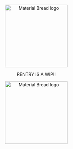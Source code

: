 <p align="center">
    <img width="200" src="https://cdn.discordapp.com/attachments/1266570127470760079/1311251734684766248/ehgmlj.png?ex=67482dd7&is=6746dc57&hm=3388d7bf92015b08088a44292ca52e2c595e8377a6be7a6b1626428ffcfc81f8&" alt="Material Bread logo">
</p>

<p align= "center">
    RENTRY IS A WIP!!
</p>

<p align="center">
    <img width="200" src="https://cdn.discordapp.com/attachments/1266570127470760079/1311251746441400332/lpfpkk.png?ex=67482dda&is=6746dc5a&hm=46135e69cb164e58df2844fc93a0cc4cc216dd7b4c4d1d713ad8d5085dd69733&" alt="Material Bread logo">
</p>
